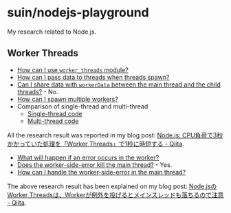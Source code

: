 # suin/nodejs-playground

My research related to Node.js.

## Worker Threads

* [How can I use `worker_threads` module?](./worker-threads/01-simple)
* [How can I pass data to threads when threads spawn?](./worker-threads/02-pass-data-to-worker-on-spwaning)
* [Can I share data with `workerData` between the main thread and the child threads?](./worker-threads/03-pass-object-to-worker-on-spwaning) - No.
* [How can I spawn multiple workers?](./worker-threads/04-spawn-multiple-workers)
* Comparison of single-thread and multi-thread
    * [Single-thread code](./worker-threads/05-cpu-intesive-job-without-worker)
    * [Multi-thread code](./worker-threads/06-cpu-intesive-job-with-worker)

All the research result was reported in my blog post: [Node.js: CPU負荷で3秒かかっていた処理を「Worker Threads」で1秒に時短する - Qiita](https://qiita.com/suin/items/bce351c812603d413841).

* [What will happen if an error occurs in the worker?](./worker-threads/07-error-thrown-in-worker)
* [Does the worker-side-error kill the main thread?](./worker-threads/08-error-thrown-in-worker) - Yes.
* [How can I handle the worker-side-error in the main thread?](./worker-threads/09-main-thread-side-error-handing)

The above research result has been explained on my blog post: [Node.jsのWorker Threadsは、Workerが例外を投げるとメインスレッドも落ちるので注意 - Qiita](https://qiita.com/suin/items/62e505d9b0d21b0a7911).
